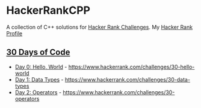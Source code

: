 # HackerRankCPP
A collection of C++ solutions for [Hacker Rank Challenges](https://www.hackerrank.com). My [Hacker Rank Profile](https://www.hackerrank.com/sbashar)

## [30 Days of Code](https://www.hackerrank.com/domains/tutorials/30-days-of-code)
* [Day 0: Hello, World](ThirtyDaysOfCode/HelloWorld) - https://www.hackerrank.com/challenges/30-hello-world
* [Day 1: Data Types](ThirtyDaysOfCode/DataTypes) - https://www.hackerrank.com/challenges/30-data-types
* [Day 2: Operators](ThirtyDaysOfCode/Operators) - https://www.hackerrank.com/challenges/30-operators

